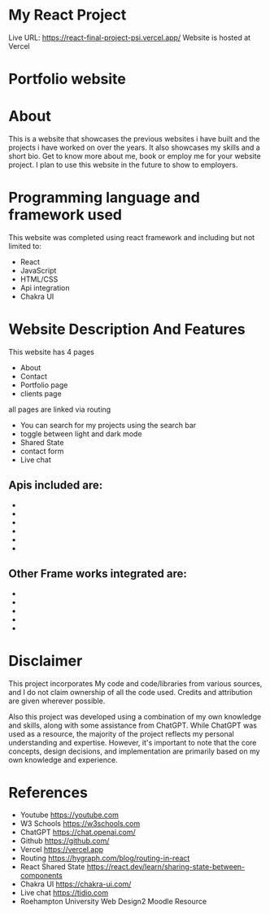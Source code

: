 # My React Project

Live URL: https://react-final-project-psi.vercel.app/
Website is hosted at Vercel

# Portfolio website

# About

This is a website that showcases the previous websites i have built and the projects i have worked on over the years. It also showcases my skills and a short bio. Get to know more about me, book or employ me for your website project.
I plan to use this website in the future to show to employers.

# Programming language and framework used

This website was completed using react framework and including but not limited to:

- React
- JavaScript
- HTML/CSS
- Api integration
- Chakra UI

# Website Description And Features

This website has 4 pages

- About
- Contact
- Portfolio page
- clients page

all pages are linked via routing

- You can search for my projects using the search bar
- toggle between light and dark mode
- Shared State
- contact form
- Live chat

## Apis included are:

-
-
-
-
-
-

## Other Frame works integrated are:

-
-
-
-
-

# Disclaimer

This project incorporates My code and code/libraries from various sources, and I do not claim ownership of all the code used. Credits and attribution are given wherever possible.

Also this project was developed using a combination of my own knowledge and skills, along with some assistance from ChatGPT. While ChatGPT was used as a resource, the majority of the project reflects my personal understanding and expertise. However, it's important to note that the core concepts, design decisions, and implementation are primarily based on my own knowledge and experience.

# References

- Youtube https://youtube.com
- W3 Schools https://w3schools.com
- ChatGPT https://chat.openai.com/
- Github https://github.com/
- Vercel https://vercel.app
- Routing https://hygraph.com/blog/routing-in-react
- React Shared State https://react.dev/learn/sharing-state-between-components
- Chakra UI https://chakra-ui.com/
- Live chat https://tidio.com
- Roehampton University Web Design2 Moodle Resource
